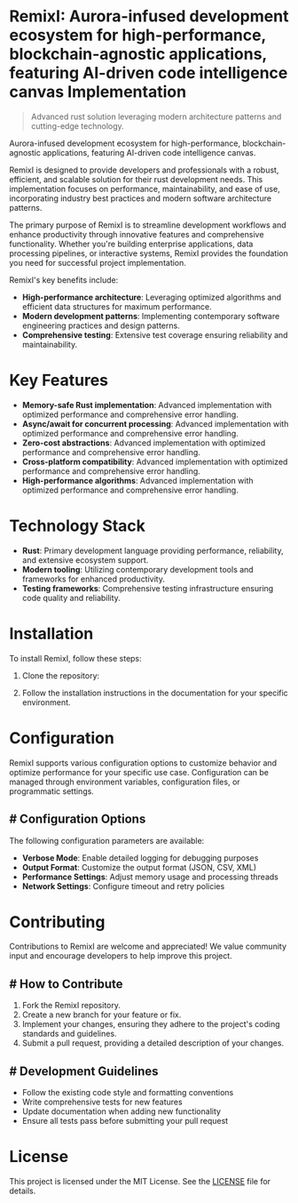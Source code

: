 <!-- fallback_RemixI_20250803032436_99171 -->

# RemixI: Aurora-infused development ecosystem for high-performance, blockchain-agnostic applications, featuring AI-driven code intelligence canvas Implementation
> Advanced rust solution leveraging modern architecture patterns and cutting-edge technology.

Aurora-infused development ecosystem for high-performance, blockchain-agnostic applications, featuring AI-driven code intelligence canvas.

RemixI is designed to provide developers and professionals with a robust, efficient, and scalable solution for their rust development needs. This implementation focuses on performance, maintainability, and ease of use, incorporating industry best practices and modern software architecture patterns.

The primary purpose of RemixI is to streamline development workflows and enhance productivity through innovative features and comprehensive functionality. Whether you're building enterprise applications, data processing pipelines, or interactive systems, RemixI provides the foundation you need for successful project implementation.

RemixI's key benefits include:

* **High-performance architecture**: Leveraging optimized algorithms and efficient data structures for maximum performance.
* **Modern development patterns**: Implementing contemporary software engineering practices and design patterns.
* **Comprehensive testing**: Extensive test coverage ensuring reliability and maintainability.

# Key Features

* **Memory-safe Rust implementation**: Advanced implementation with optimized performance and comprehensive error handling.
* **Async/await for concurrent processing**: Advanced implementation with optimized performance and comprehensive error handling.
* **Zero-cost abstractions**: Advanced implementation with optimized performance and comprehensive error handling.
* **Cross-platform compatibility**: Advanced implementation with optimized performance and comprehensive error handling.
* **High-performance algorithms**: Advanced implementation with optimized performance and comprehensive error handling.

# Technology Stack

* **Rust**: Primary development language providing performance, reliability, and extensive ecosystem support.
* **Modern tooling**: Utilizing contemporary development tools and frameworks for enhanced productivity.
* **Testing frameworks**: Comprehensive testing infrastructure ensuring code quality and reliability.

# Installation

To install RemixI, follow these steps:

1. Clone the repository:


2. Follow the installation instructions in the documentation for your specific environment.

# Configuration

RemixI supports various configuration options to customize behavior and optimize performance for your specific use case. Configuration can be managed through environment variables, configuration files, or programmatic settings.

## # Configuration Options

The following configuration parameters are available:

* **Verbose Mode**: Enable detailed logging for debugging purposes
* **Output Format**: Customize the output format (JSON, CSV, XML)
* **Performance Settings**: Adjust memory usage and processing threads
* **Network Settings**: Configure timeout and retry policies

# Contributing

Contributions to RemixI are welcome and appreciated! We value community input and encourage developers to help improve this project.

## # How to Contribute

1. Fork the RemixI repository.
2. Create a new branch for your feature or fix.
3. Implement your changes, ensuring they adhere to the project's coding standards and guidelines.
4. Submit a pull request, providing a detailed description of your changes.

## # Development Guidelines

* Follow the existing code style and formatting conventions
* Write comprehensive tests for new features
* Update documentation when adding new functionality
* Ensure all tests pass before submitting your pull request

# License

This project is licensed under the MIT License. See the [LICENSE](https://github.com/gary111868/RemixI/blob/main/LICENSE) file for details.
